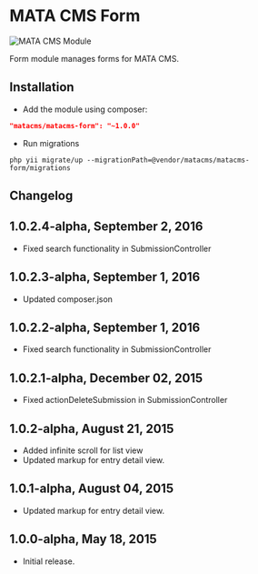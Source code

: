 MATA CMS Form
==========================================

![MATA CMS Module](https://s3-eu-west-1.amazonaws.com/qi-interactive/assets/mata-cms/gear-mata-logo%402x.png)


Form module manages forms for MATA CMS.


Installation
------------

- Add the module using composer:

```json
"matacms/matacms-form": "~1.0.0"
```

-  Run migrations
```
php yii migrate/up --migrationPath=@vendor/matacms/matacms-form/migrations
```


Changelog
---------

## 1.0.2.4-alpha, September 2, 2016

- Fixed search functionality in SubmissionController

## 1.0.2.3-alpha, September 1, 2016

- Updated composer.json

## 1.0.2.2-alpha, September 1, 2016

- Fixed search functionality in SubmissionController

## 1.0.2.1-alpha, December 02, 2015

- Fixed actionDeleteSubmission in SubmissionController

## 1.0.2-alpha, August 21, 2015

- Added infinite scroll for list view
- Updated markup for entry detail view.

## 1.0.1-alpha, August 04, 2015

- Updated markup for entry detail view.

## 1.0.0-alpha, May 18, 2015

- Initial release.
